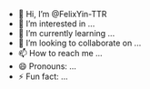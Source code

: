 - 👋 Hi, I’m @FelixYin-TTR
- 👀 I’m interested in ...
- 🌱 I’m currently learning ...
- 💞️ I’m looking to collaborate on ...
- 📫 How to reach me ...
- 😄 Pronouns: ...
- ⚡ Fun fact: ...

<!---
FelixYin-TTR/FelixYin-TTR is a ✨ special ✨ repository because its `README.md` (this file) appears on your GitHub profile.
You can click the Preview link to take a look at your changes.
--->

